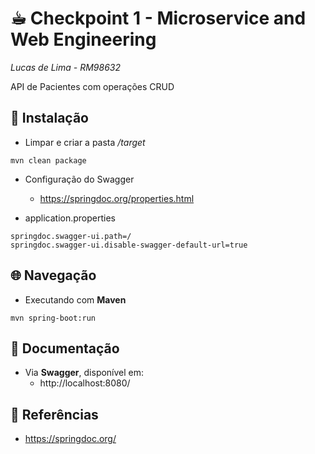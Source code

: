 # ☕︎ Checkpoint 1 - Microservice and Web Engineering
*Lucas de Lima - RM98632*

API de Pacientes com operações CRUD

## 🔧 Instalação

- Limpar e criar a pasta */target*

```
mvn clean package
```

- Configuração do Swagger

    - https://springdoc.org/properties.html
  
  
- application.properties
```
springdoc.swagger-ui.path=/
springdoc.swagger-ui.disable-swagger-default-url=true
```

## 🌐 Navegação
-  Executando com **Maven**

```
mvn spring-boot:run
```

## 📖 Documentação
-  Via **Swagger**, disponível em:
   - http://localhost:8080/

## 📓 Referências
- https://springdoc.org/
